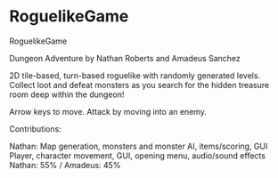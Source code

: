# RoguelikeGame
RoguelikeGame

Dungeon Adventure by Nathan Roberts and Amadeus Sanchez

2D tile-based, turn-based roguelike with randomly generated levels.  
Collect loot and defeat monsters as you search for the hidden treasure room deep within the dungeon!

Arrow keys to move.  Attack by moving into an enemy.

Contributions:

Nathan:  Map generation, monsters and monster AI, items/scoring, GUI
Player, character movement, GUI, opening menu, audio/sound effects
Nathan: 55% / Amadeus: 45% 